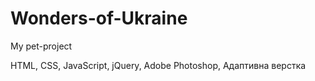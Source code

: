 # Wonders-of-Ukraine
My pet-project

HTML, CSS, JavaScript, jQuery, Adobe Photoshop, Адаптивна верстка
